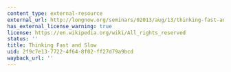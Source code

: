 ```yaml
---
content_type: external-resource
external_url: http://longnow.org/seminars/02013/aug/13/thinking-fast-and-slow/
has_external_license_warning: true
license: https://en.wikipedia.org/wiki/All_rights_reserved
status: ''
title: Thinking Fast and Slow
uid: 2f9c7e13-7722-4f64-8f02-ff27d79a9bcd
wayback_url: ''
---
```


